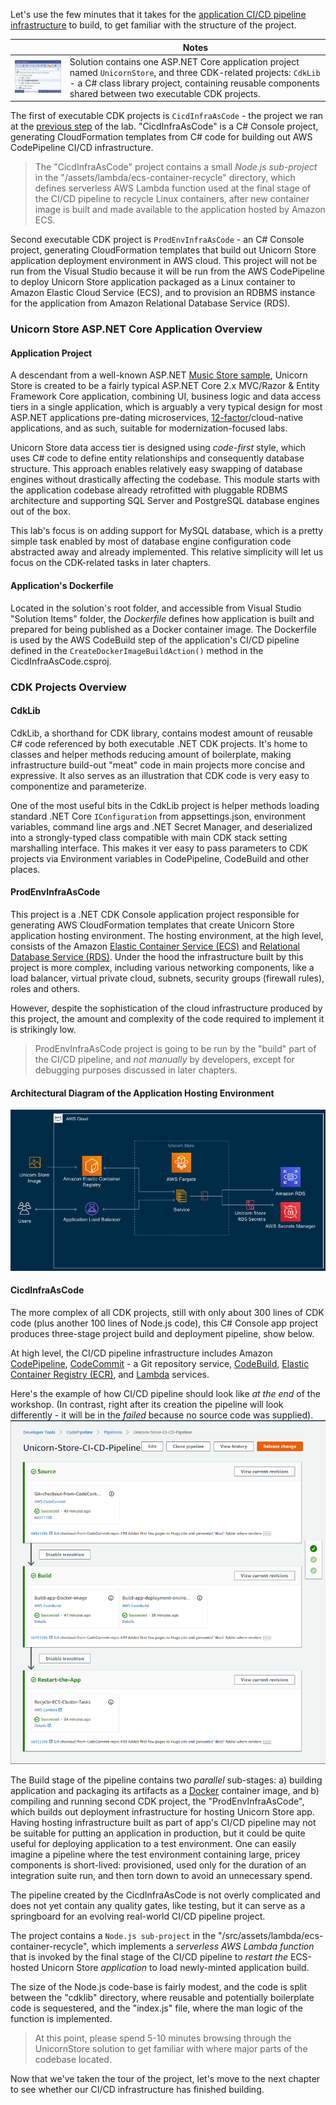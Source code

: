 <!--
+++
title = "Project Structure"
date = 2019-10-14T14:11:33-04:00
weight = 50
pre = "<b>4. </b>"
+++
-->
Let's use the few minutes that it takes for the [application CI/CD pipeline infrastructure](./50-project-structure.html) to build, to get familiar with the structure of the project.

|     | Notes |
| --- | ----- |
| ![Project Structure](./images/CicdInfraAsCode-csproj-as-startup.png?width=600) | Solution contains one ASP.NET Core application project named `UnicornStore`, and three CDK-related projects: `CdkLib` - a C# class library project, containing reusable components shared between two executable CDK projects. |

The first of executable CDK projects is `CicdInfraAsCode` - the project we ran at the [previous step](./40-creating-ci-cd-pipeline.html) of the lab. "CicdInfraAsCode" is a C# Console project, generating CloudFormation templates from C# code for building out AWS CodePipeline CI/CD infrastructure.

> The "CicdInfraAsCode" project contains a small *Node.js sub-project* in the "/assets/lambda/ecs-container-recycle" directory, which defines serverless AWS Lambda function used at the final stage of the CI/CD pipeline to recycle Linux containers, after new container image is built and made available to the application hosted by Amazon ECS.

Second executable CDK project is `ProdEnvInfraAsCode` - an C# Console project, generating CloudFormation templates that build out Unicorn Store application deployment environment in AWS cloud. This project will not be run from the Visual Studio because it will be run from the AWS CodePipeline to deploy Unicorn Store application packaged as a Linux container to Amazon Elastic Cloud Service (ECS), and to provision an RDBMS instance for the application from Amazon Relational Database Service (RDS).

### Unicorn Store ASP.NET Core Application Overview

#### Application Project

A descendant from a well-known ASP.NET [Music Store sample](https://github.com/aspnet/AspNetCore/tree/v2.2.7/src/MusicStore), Unicorn Store is created to be a fairly typical ASP.NET Core 2.x MVC/Razor & Entity Framework Core application, combining UI, business logic and data access tiers in a single application, which is arguably a very typical design for most ASP.NET applications pre-dating microservices, [12-factor](https://www.12factor.net/)/cloud-native applications, and as such, suitable for modernization-focused labs.

Unicorn Store data access tier is designed using *code-first* style, which uses C# code to define entity relationships and consequently database structure. This approach enables relatively easy swapping of database engines without drastically affecting the codebase. This module starts with the application codebase already retrofitted with pluggable RDBMS architecture and supporting SQL Server and PostgreSQL database engines out of the box.

This lab's focus is on adding support for MySQL database, which is a pretty simple task enabled by most of database engine configuration code abstracted away and already implemented. This relative simplicity will let us focus on the CDK-related tasks in later chapters.

#### Application's Dockerfile

Located in the solution's root folder, and accessible from Visual Studio "Solution Items" folder, the *Dockerfile* defines how application is built and prepared for being published as a Docker container image. The Dockerfile is used by the AWS CodeBuild step of the application's CI/CD pipeline defined in the `CreateDockerImageBuildAction()` method in the CicdInfraAsCode.csproj.

### CDK Projects Overview

#### CdkLib

CdkLib, a shorthand for CDK library, contains modest amount of reusable C# code referenced by both executable .NET CDK projects. It's home to classes and helper methods reducing amount of boilerplate, making infrastructure build-out "meat" code in main projects more concise and expressive. It also serves as an illustration that CDK code is very easy to componentize and parameterize. 

One of the most useful bits in the CdkLib project is helper methods loading standard .NET Core `IConfiguration` from appsettings.json, environment variables, command line args and .NET Secret Manager, and deserialized into a strongly-typed class compatible with main CDK stack setting marshalling interface. This makes it ver easy to pass parameters to CDK projects via Environment variables in CodePipeline, CodeBuild and other places.

#### ProdEnvInfraAsCode

This project is a .NET CDK Console application project responsible for generating AWS CloudFormation templates that create Unicorn Store application hosting environment. The hosting environment, at the high level, consists of the Amazon [Elastic Container Service (ECS)](https://aws.amazon.com/ecs/) and [Relational Database Service (RDS)](https://aws.amazon.com/rds/). Under the hood the infrastructure built by this project is more complex, including various networking components, like a load balancer, virtual private cloud, subnets, security groups (firewall rules), roles and others.

However, despite the sophistication of the cloud infrastructure produced by this project, the amount and complexity of the code required to implement it is strikingly low. 

> ProdEnvInfraAsCode project is going to be run by the "build" part of the CI/CD pipeline, and *not manually* by developers, except for debugging purposes discussed in later chapters.

#### Architectural Diagram of the Application Hosting Environment

![Unicorn Store app hosting environment architecture](./images/app-hosting-env-architecture.png)

#### CicdInfraAsCode

The more complex of all CDK projects, still with only about 300 lines of CDK code (plus another 100 lines of Node.js code), this C# Console app project produces three-stage project build and deployment pipeline, show below. 

At high level, the CI/CD pipeline infrastructure includes Amazon [CodePipeline](https://aws.amazon.com/codepipeline/), [CodeCommit](https://aws.amazon.com/codecommit/) - a Git repository service, [CodeBuild](https://aws.amazon.com/codebuild/), [Elastic Container Registry (ECR)](https://aws.amazon.com/ecr/), and [Lambda](https://aws.amazon.com/lambda/) services.

Here's the example of how CI/CD pipeline should look like *at the end* of the workshop. (In contrast, right after its creation the pipeline will look differently - it will be in the *failed* because no source code was supplied).
![Unicorn Store CI/CD Pipeline in AWS CodePipeline Console](./images/CodePipeline-in-AWS-console.png)

The Build stage of the pipeline contains two *parallel* sub-stages: a) building application and packaging its artifacts as a [Docker](https://www.docker.com/resources/what-container) container image, and b) compiling and running second CDK project, the "ProdEnvInfraAsCode", which builds out deployment infrastructure for hosting Unicorn Store app. Having hosting infrastructure built as part of app's CI/CD pipeline may not be suitable for putting an application in production, but it could be quite useful for deploying application to a test environment. One can easily imagine a pipeline where the test environment containing large, pricey components is short-lived: provisioned, used only for the duration of an integration suite run, and then torn down to avoid an unnecessary spend.

The pipeline created by the CicdInfraAsCode is not overly complicated and does not yet contain any quality gates, like testing, but it can serve as a springboard for an evolving real-world CI/CD pipeline project.

The project contains a `Node.js sub-project` in the "/src/assets/lambda/ecs-container-recycle", which implements a *serverless AWS Lambda function* that is invoked by the final stage of the CI/CD pipeline to *restart the* ECS-hosted Unicorn Store *application* to load newly-minted application build.

The size of the Node.js code-base is fairly modest, and the code is split between the "cdklib" directory, where reusable and potentially boilerplate code is sequestered, and the "index.js" file, where the man logic of the function is implemented.

> At this point, please spend 5-10 minutes browsing through the UnicornStore solution to get familiar with where major parts of the codebase located.

Now that we've taken the tour of the project, let's move to the next chapter to see whether our CI/CD infrastructure has finished building.